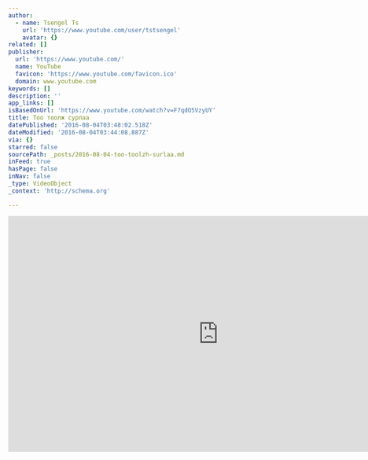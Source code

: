 ```yaml
---
author:
  - name: Tsengel Ts
    url: 'https://www.youtube.com/user/tstsengel'
    avatar: {}
related: []
publisher:
  url: 'https://www.youtube.com/'
  name: YouTube
  favicon: 'https://www.youtube.com/favicon.ico'
  domain: www.youtube.com
keywords: []
description: ''
app_links: []
isBasedOnUrl: 'https://www.youtube.com/watch?v=F7qdO5VzyUY'
title: Тоо тоолж сурлаа
datePublished: '2016-08-04T03:48:02.518Z'
dateModified: '2016-08-04T03:44:08.887Z'
via: {}
starred: false
sourcePath: _posts/2016-08-04-too-toolzh-surlaa.md
inFeed: true
hasPage: false
inNav: false
_type: VideoObject
_context: 'http://schema.org'

---
```

<iframe src="https://cdn.embedly.com/widgets/media.html?src=https%3A%2F%2Fwww.youtube.com%2Fembed%2FF7qdO5VzyUY%3Ffeature%3Doembed&amp;url=http%3A%2F%2Fwww.youtube.com%2Fwatch%3Fv%3DF7qdO5VzyUY&amp;image=https%3A%2F%2Fi.ytimg.com%2Fvi%2FF7qdO5VzyUY%2Fhqdefault.jpg&amp;key=b7d04c9b404c499eba89ee7072e1c4f7&amp;type=text%2Fhtml&amp;schema=youtube" width="854" height="480" scrolling="no" frameborder="0" allowfullscreen="" style=""></iframe>
